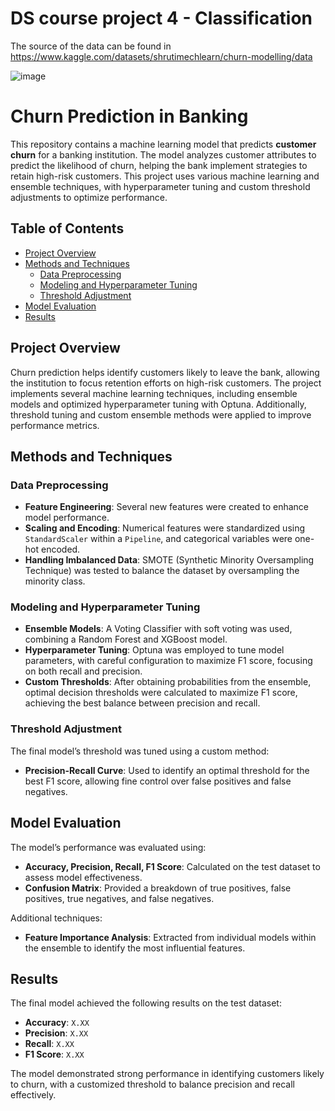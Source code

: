 # DS course project 4 - Classification
The source of the data can be found in https://www.kaggle.com/datasets/shrutimechlearn/churn-modelling/data

![image](https://github.com/user-attachments/assets/cf087ebc-eb59-48a4-b41e-23cb3974de92)


# Churn Prediction in Banking

This repository contains a machine learning model that predicts **customer churn** for a banking institution. 
The model analyzes customer attributes to predict the likelihood of churn, helping the bank implement strategies to retain high-risk customers. 
This project uses various machine learning and ensemble techniques, with hyperparameter tuning and custom threshold adjustments to optimize performance.

## Table of Contents
- [Project Overview](#project-overview)
- [Methods and Techniques](#methods-and-techniques)
  - [Data Preprocessing](#data-preprocessing)
  - [Modeling and Hyperparameter Tuning](#modeling-and-hyperparameter-tuning)
  - [Threshold Adjustment](#threshold-adjustment)
- [Model Evaluation](#model-evaluation)
- [Results](#results)

## Project Overview

Churn prediction helps identify customers likely to leave the bank, allowing the institution to focus retention efforts on high-risk customers. 
The project implements several machine learning techniques, including ensemble models and optimized hyperparameter tuning with Optuna. 
Additionally, threshold tuning and custom ensemble methods were applied to improve performance metrics.

## Methods and Techniques

### Data Preprocessing
- **Feature Engineering**: Several new features were created to enhance model performance.
- **Scaling and Encoding**: Numerical features were standardized using `StandardScaler` within a `Pipeline`, and categorical variables were one-hot encoded.
- **Handling Imbalanced Data**: SMOTE (Synthetic Minority Oversampling Technique) was tested to balance the dataset by oversampling the minority class.

### Modeling and Hyperparameter Tuning
- **Ensemble Models**: A Voting Classifier with soft voting was used, combining a Random Forest and XGBoost model.
- **Hyperparameter Tuning**: Optuna was employed to tune model parameters, with careful configuration to maximize F1 score, focusing on both recall and precision.
- **Custom Thresholds**: After obtaining probabilities from the ensemble, optimal decision thresholds were calculated to maximize F1 score, achieving the best balance between precision and recall.

### Threshold Adjustment
The final model’s threshold was tuned using a custom method:
- **Precision-Recall Curve**: Used to identify an optimal threshold for the best F1 score, allowing fine control over false positives and false negatives.

## Model Evaluation

The model’s performance was evaluated using:
- **Accuracy, Precision, Recall, F1 Score**: Calculated on the test dataset to assess model effectiveness.
- **Confusion Matrix**: Provided a breakdown of true positives, false positives, true negatives, and false negatives.

Additional techniques:
- **Feature Importance Analysis**: Extracted from individual models within the ensemble to identify the most influential features.

## Results

The final model achieved the following results on the test dataset:
- **Accuracy**: `X.XX`
- **Precision**: `X.XX`
- **Recall**: `X.XX`
- **F1 Score**: `X.XX`

The model demonstrated strong performance in identifying customers likely to churn, with a customized threshold to balance precision and recall effectively.
